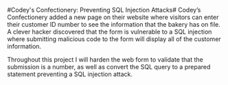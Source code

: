 #Codey's Confectionery: Preventing SQL Injection Attacks#
Codey’s Confectionery added a new page on their website where visitors can enter their customer ID number to see the information that the bakery has on file. A clever hacker discovered that the form is vulnerable to a SQL injection where submitting malicious code to the form will display all of the customer information.

Throughout this project I will harden the web form to validate that the submission is a number, as well as convert the SQL query to a prepared statement preventing a SQL injection attack.